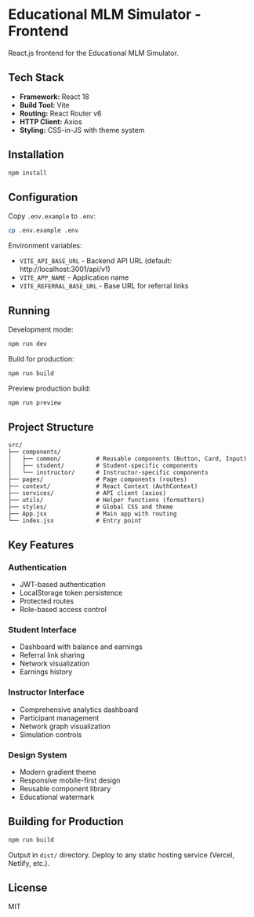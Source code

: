 # Educational MLM Simulator - Frontend

React.js frontend for the Educational MLM Simulator.

## Tech Stack

- **Framework:** React 18
- **Build Tool:** Vite
- **Routing:** React Router v6
- **HTTP Client:** Axios
- **Styling:** CSS-in-JS with theme system

## Installation

```bash
npm install
```

## Configuration

Copy `.env.example` to `.env`:

```bash
cp .env.example .env
```

Environment variables:

- `VITE_API_BASE_URL` - Backend API URL (default: http://localhost:3001/api/v1)
- `VITE_APP_NAME` - Application name
- `VITE_REFERRAL_BASE_URL` - Base URL for referral links

## Running

Development mode:
```bash
npm run dev
```

Build for production:
```bash
npm run build
```

Preview production build:
```bash
npm run preview
```

## Project Structure

```
src/
├── components/
│   ├── common/          # Reusable components (Button, Card, Input)
│   ├── student/         # Student-specific components
│   └── instructor/      # Instructor-specific components
├── pages/               # Page components (routes)
├── context/             # React Context (AuthContext)
├── services/            # API client (axios)
├── utils/               # Helper functions (formatters)
├── styles/              # Global CSS and theme
├── App.jsx              # Main app with routing
└── index.jsx            # Entry point
```

## Key Features

### Authentication

- JWT-based authentication
- LocalStorage token persistence
- Protected routes
- Role-based access control

### Student Interface

- Dashboard with balance and earnings
- Referral link sharing
- Network visualization
- Earnings history

### Instructor Interface

- Comprehensive analytics dashboard
- Participant management
- Network graph visualization
- Simulation controls

### Design System

- Modern gradient theme
- Responsive mobile-first design
- Reusable component library
- Educational watermark

## Building for Production

```bash
npm run build
```

Output in `dist/` directory. Deploy to any static hosting service (Vercel, Netlify, etc.).

## License

MIT
